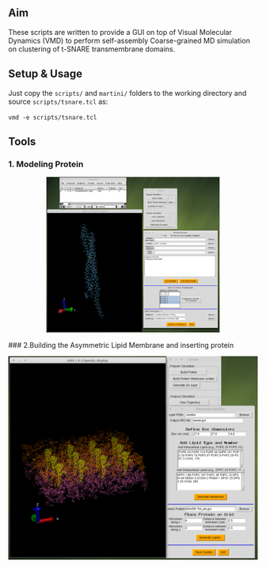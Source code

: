 ## Aim
These scripts are written to provide a GUI on top of Visual Molecular Dynamics (VMD) to perform self-assembly Coarse-grained MD simulation on clustering of t-SNARE transmembrane domains. 

## Setup & Usage
Just copy the `scripts/` and `martini/` folders to the working directory and source `scripts/tsnare.tcl` as:

`vmd -e scripts/tsnare.tcl`

## Tools

### 1. Modeling Protein

<p align="center">
  <img src="selection_1.png" width="350"/>
</p>
### 2.Building the Asymmetric Lipid Membrane and inserting protein

![Screenshot of the GUI: asymmetric membrane and protein builder](Selection_2.png)
